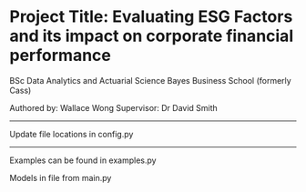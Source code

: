 # Project Title: Evaluating ESG Factors and its impact on corporate financial performance

BSc Data Analytics and Actuarial Science
Bayes Business School (formerly Cass)

Authored by: Wallace Wong
Supervisor: Dr David Smith

------------------------------------------------------------------------------------------------------
Update file locations in config.py



------------------------------------------------------------------------------------------------------
Examples can be found in examples.py

Models in file  from main.py